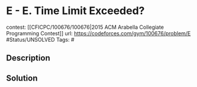 # E - E. Time Limit Exceeded?

contest: [[CFICPC/100676/100676|2015 ACM Arabella Collegiate Programming Contest]]
url: https://codeforces.com/gym/100676/problem/E
#Status/UNSOLVED
Tags: #

## Description

## Solution

